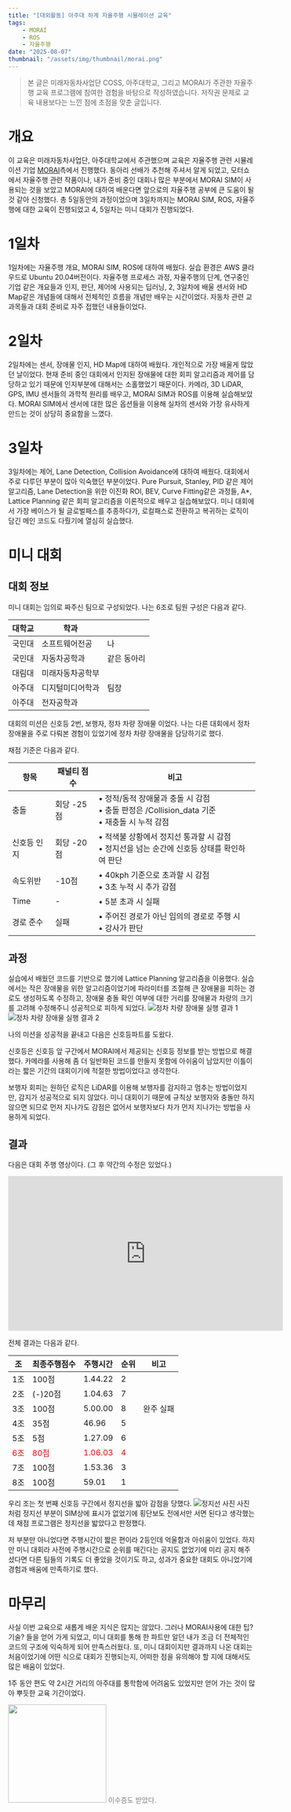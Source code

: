 ```yaml
---
title: "[대외활동] 아주대 하계 자율주행 시뮬레이션 교육"
tags:
    - MORAI
    - ROS
    - 자율주행
date: "2025-08-07"
thumbnail: "/assets/img/thumbnail/morai.png"
---
```

> 본 글은 미래자동차사업단 COSS, 아주대학교, 그리고 MORAI가 주관한 자율주행 교육 프로그램에 참여한 경험을 바탕으로 작성하였습니다. 저작권 문제로 교육 내용보다는 느낀 점에 초점을 맞춘 글입니다.

# 개요
이 교육은 미래자동차사업단, 아주대학교에서 주관했으며 교육은 자율주행 관련 시뮬레이션 기업 [MORAI](https://www.morai.ai/ko)측에서 진행했다.
동아리 선배가 추천해 주셔서 알게 되었고, 모터쇼에서 자율주행 관련 작품이나, 내가 준비 중인 대회나 많은 부분에서 MORAI SIM이 사용되는 것을 보았고 MORAI에 대하여 배운다면 앞으로의 자율주행 공부에 큰 도움이 될 것 같아 신청했다.
총 5일동안의 과정이었으며 3일차까지는 MORAI SIM, ROS, 자율주행에 대한 교육이 진행되었고 4, 5일차는 미니 대회가 진행되었다.

# 1일차

1일차에는 자율주행 개요, MORAI SIM, ROS에 대하여 배웠다.
실습 환경은 AWS 클라우드로 Ubuntu 20.04버전이다.
자율주행 프로세스 과정, 자율주행의 단계, 연구중인 기업 같은 개요들과 인지, 판단, 제어에 사용되는 딥러닝, 2, 3일차에 배울 센서와 HD Map같은 개념들에 대해서 전체적인 흐름을 개념만 배우는 시간이었다.
자동차 관련 교과목들과 대회 준비로 자주 접했던 내용들이었다.

# 2일차

2일차에는 센서, 장애물 인지, HD Map에 대하여 배웠다.
개인적으로 가장 배울게 많았던 날이었다. 현재 준비 중인 대회에서 인지된 장애물에 대한 회피 알고리즘과 제어를 담당하고 있기 때문에 인지부분에 대해서는 소홀했었기 때문이다.
카메라, 3D LiDAR, GPS, IMU 센서들의 과학적 원리를 배우고, MORAI SIM과 ROS를 이용해 실습해보았다. MORAI SIM에서 센서에 대한 많은 옵션들을 이용해 실차의 센서와 가장 유사하게 만드는 것이 상당히 중요함을 느꼈다.

# 3일차

3일차에는 제어, Lane Detection, Collision Avoidance에 대하여 배웠다.
대회에서 주로 다루던 부분이 많아 익숙했던 부분이었다.
Pure Pursuit, Stanley, PID 같은 제어 알고리즘, Lane Detection을 위한 이진화 ROI, BEV, Curve Fitting같은 과정들, A*, Lattice Planning 같은 회피 알고리즘을 이론적으로 배우고 실습해보았다.
미니 대회에서 가장 베이스가 될 글로벌패스를 추종하다가, 로컬패스로 전환하고 복귀하는 로직이 담긴 메인 코드도 다뤘기에 열심히 실습했다.

# 미니 대회

## 대회 정보

미니 대회는 임의로 짜주신 팀으로 구성되었다. 나는 6조로 팀원 구성은 다음과 같다.

|대학교|학과||
|---|---|---|
|국민대|소프트웨어전공|나|
|국민대|자동차공학과|같은 동아리|
|대림대|미래자동차공학부||
|아주대|디지털미디어학과|팀장|
|아주대|전자공학과||

대회의 미션은 신호등 2번, 보행자, 정차 차량 장애물 이었다.
나는 다른 대회에서 정차 장애물을 주로 다뤄본 경험이 있었기에 정차 차량 장애물을 담당하기로 했다.

채점 기준은 다음과 같다.

|항목|패널티 점수|비고|
|---|---|---|
|충돌|회당 -25점|• 정적/동적 장애물과 충돌 시 감점<br>• 충돌 판정은 /Collision_data 기준<br>• 재충돌 시 누적 감점|
|신호등 인지|회당 -20점|• 적색불 상황에서 정지선 통과할 시 감점<br>• 정지선을 넘는 순간에 신호등 상태를 확인하여 판단|
|속도위반|-10점|• 40kph 기준으로 초과할 시 감점<br>• 3초 누적 시 추가 감점|
|Time|-|• 5분 초과 시 실패|
|경로 준수|실패|• 주어진 경로가 아닌 임의의 경로로 주행 시<br>• 강사가 판단|

## 과정

실습에서 배웠던 코드를 기반으로 했기에 Lattice Planning 알고리즘을 이용했다. 실습에서는 작은 장애물을 위한 알고리즘이었기에 파라미터를 조절해 큰 장애물을 피하는 경로도 생성하도록 수정하고, 장애물 충돌 확인 여부에 대한 거리를 장애물과 차량의 크기를 고려해 수정해주니 성공적으로 피하게 되었다.
![정차 차량 장애물 실행 결과 1](https://i.imgur.com/FbvFUqz.png) 
![정차 차량 장애물 실행 결과 2](https://i.imgur.com/WsAnyuE.png)

나의 미션을 성공적을 끝내고 다음은 신호등파트를 도왔다.

신호등은 신호등 앞 구간에서 MORAI에서 제공되는 신호등 정보를 받는 방법으로 해결했다. 카메라를 사용해 좀 더 일반화된 코드를 만들지 못함에 아쉬움이 남았지만 이틀이라는 짧은 기간의 대회이기에 적절한 방법이었다고 생각한다.

보행자 회피는 원하던 로직은 LiDAR를 이용해 보행자를 감지하고 멈추는 방법이었지만, 감지가 성공적으로 되지 않았다. 미니 대회이기 때문에 규칙상 보행자와 충돌만 하지 않으면 되므로 먼저 지나가도 감점은 없어서 보행자보다 차가 먼저 지나가는 방법을 사용하게 되었다.

## 결과

다음은 대회 주행 영상이다. (그 후 약간의 수정은 있었다.)
<iframe width="560" height="315" src="https://www.youtube.com/embed/BUcqYWsSxdw" frameborder="0" allowfullscreen></iframe>

전체 결과는 다음과 같다.

|조|최종주행점수|주행시간|순위|비고|
|---|---|---|---|---|
|1조|100점|1.44.22|2||
|2조|(-)20점|1.04.63|7||
|3조|100점|5.00.00|8|완주 실패|
|4조|35점|46.96|5||
|5조|5점|1.27.09|6||
| <span style="color:red">6조</span> | <span style="color:red">80점</span> | <span style="color:red">1.06.03</span> | <span style="color:red">4</span> | <span style="color:red"></span> |
|7조|100점|1.53.36|3||
|8조|100점|59.01|1||

우리 조는 첫 번째 신호등 구간에서 정지선을 밟아 감점을 당했다.
![정지선 사진](https://i.imgur.com/Yp0wQBf.jpeg)
사진처럼 정지선 부분이 SIM상에 표시가 없었기에 횡단보도 전에서만 서면 된다고 생각했는데 채점 프로그램은 정지선을 밟았다고 판정했다.

저 부분만 아니었다면 주행시간이 짧은 편이라 2등인데 억울함과 아쉬움이 있었다.
하지만 미니 대회라 사전에 주행시간으로 순위를 매긴다는 공지도 없었기에 미리 공지 해주셨다면 다른 팀들의 기록도 더 좋았을 것이기도 하고, 성과가 중요한 대회도 아니었기에 경험과 배움에 만족하기로 했다.

# 마무리

사실 이번 교육으로 새롭게 배운 지식은 많지는 않았다. 그러나 MORAI사용에 대한 팁? 기술? 들을 얻어 가게 되었고, 미니 대회를 통해 한 파트만 알던 내가 조금 더 전체적인 코드의 구조에 익숙하게 되어 만족스러웠다.
또, 미니 대회이지만 결과까지 나온 대회는 처음이었기에 어떤 식으로 대회가 진행되는지, 어떠한 점을 유의해야 할 지에 대해서도 많은 배움이 있었다.

1주 동안 편도 약 2시간 거리의 아주대를 통학함에 어려움도 있었지만 얻어 가는 것이 많아 뿌듯한 교육 기간이었다.

<img src="https://i.imgur.com/uSz5qJb.png" style="width:200px; height:auto;"><span style="color:gray">
이수증도 받았다.